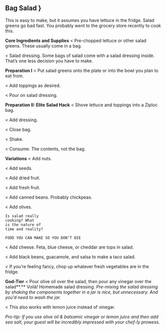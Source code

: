 ## Bag Salad }

This is easy to make, but it assumes you have lettuce in the
fridge. Salad greens go bad fast. You probably went to the
grocery store recently to cook this.

**Core Ingredients and Supplies**
< Pre-chopped lettuce or other salad greens. These usually come in a bag.

< Salad dressing. Some bags of salad come with a salad dressing inside.
That’s one less decision you have to make.

**Preparation I**
< Put salad greens onto the plate or into the bowl you plan to eat from.

< Add toppings as desired.

< Pour on salad dressing.

**Preparation II: Elite Salad Hack**
< Shove lettuce and toppings into a Ziploc bag.

< Add dressing.

< Close bag.

< Shake.

< Consume. The contents, not the bag.

**Variations**
< Add nuts.

< Add seeds.

< Add dried fruit.

< Add fresh fruit.

< Add canned beans. Probably chickpeas.

< Add olives.

```
Is salad really
cooking? What
is the nature of
time and reality?
```

```
FOOD YOU CAN MAKE SO YOU DON’T DIE
```
< Add cheese. Feta, blue cheese, or cheddar are tops in salad.

< Add black beans, guacamole, and salsa to make a taco salad.

< If you’re feeling fancy, chop up whatever fresh vegetables are in the
fridge.

**God-Tier**
< Pour olive oil over the salad, then pour any vinegar over the salad**.** Voilà!
Homemade salad dressing. _Pre-mixing the salad dressing by shaking the
components together in a jar is nice, but unnecessary. And you’d need to wash
the jar._

< This also works with lemon juice instead of vinegar.

_Pro-tip: If you use olive oil & balsamic vinegar or lemon juice and then add sea salt,
your guest will be incredibly impressed with your chef-ly prowess._